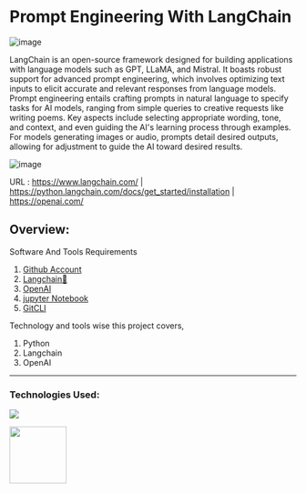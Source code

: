 # Prompt Engineering With LangChain
![image](https://github.com/divakarkumar424/Prompt-Engineering-With-LangChain/assets/32620288/8c5317ec-f93b-4694-b64d-b22475a7be1f)

LangChain is an open-source framework designed for building applications with language models such as GPT, LLaMA, and Mistral. It boasts robust support for advanced prompt engineering, which involves optimizing text inputs to elicit accurate and relevant responses from language models. Prompt engineering entails crafting prompts in natural language to specify tasks for AI models, ranging from simple queries to creative requests like writing poems. Key aspects include selecting appropriate wording, tone, and context, and even guiding the AI's learning process through examples. For models generating images or audio, prompts detail desired outputs, allowing for adjustment to guide the AI toward desired results.

![image](https://github.com/divakarkumar424/Prompt-Engineering/assets/32620288/fd337569-43fb-4394-a789-8d95f91a8143)

URL : https://www.langchain.com/ | https://python.langchain.com/docs/get_started/installation | https://openai.com/

## Overview:
Software And Tools Requirements

1. [Github Account](https://github.com)
2. [Langchain🦜](https://www.langchain.com/)
3. [OpenAI](https://openai.com/)
4. [jupyter Notebook](https://jupyter.org/)
5. [GitCLI](https://git-scm.com/book/en/v2/Getting-Started-The-Command-Line)

Technology and tools wise this project covers,

1. Python
2. Langchain
3. OpenAI
-------------------------------------------------------------------------------------------------------------------
### Technologies Used:

![](https://forthebadge.com/images/badges/made-with-python.svg)

[<img target="_blank" src="https://github.com/divakarkumar424/Zomato-Restaurant-Clustering-and-Sentiment-Analysis/assets/32620288/ea00fc68-0180-46d2-9f7b-3be9f40f5a5c" width=100>](https://www.langchain.com/)   

